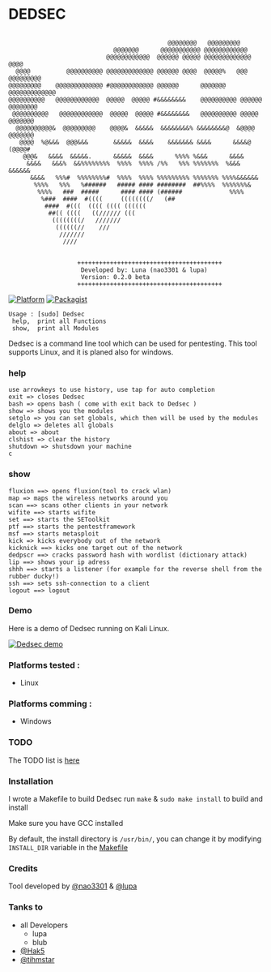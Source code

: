 # DEDSEC

```
                                
                                            @@@@@@@@   @@@@@@@@@         
                             @@@@@@@      @@@@@@@@@@@ @@@@@@@@@@@@             
                           @@@@@@@@@@@@  @@@@@@ @@@@@ @@@@@@@@@@@@@  @@@@      
  @@@@          @@@@@@@@@@ @@@@@@@@@@@@@ @@@@@@ @@@@  @@@@@%   @@@ @@@@@@@@@   
@@@@@@@@@    @@@@@@@@@@@@@ #@@@@@@@@@@@@ @@@@@@      @@@@@@@     @@@@@@@@@@@@@ 
@@@@@@@@@@   @@@@@@@@@@@@  @@@@@  @@@@@ #&&&&&&&&    @@@@@@@@@@ @@@@@@ @@@@@@@@
 @@@@@@@@@@   @@@@@@@@@@@@  @@@@@  @@@@@ #&&&&&&&&   @@@@@@@@@@ @@@@@   @@@@@@@
  @@@@@@@@@@&  @@@@@@@@@    @@@@&  &&&&&  &&&&&&&&% &&&&&&&&@  &@@@@    @@@@@@@
   @@@@  %@&&&  @@@&&&       &&&&&  &&&&    &&&&&&& &&&&      &&&&@     (@@@@# 
    @@@&   &&&&  &&&&&.      &&&&&  &&&&      %%%% %&&&      &&&&              
     &&&&   &&&%  &&%%%%%%%%  %%%%  %%%% /%%   %%% %%%%%%%  %&&& &&&&&&        
      &&&&   %%%#  %%%%%%%%#  %%%%  %%%% %%%%%%%%% %%%%%%% %%%%&&&&&&          
       %%%%   %%%   %######   ##### #### ########  ##%%%%  %%%%%%%&            
        %%%%   ###  #####      #### #### (######             %%%%               
         %###  ####  #((((     ((((((((/   (##                                  
          ####  #(((  (((( (((( ((((((                                         
           ##(( ((((   ((////// (((                                            
            ((((((((/   ///////                                               
             ((((((//    ///                                                   
              ///////                                          
               ////                                     


                   ++++++++++++++++++++++++++++++++++++++++                    
                    Developed by: Luna (nao3301 & lupa)                      
                    Version: 0.2.0 beta                                        
                   ++++++++++++++++++++++++++++++++++++++++                    
```

[![Platform](https://img.shields.io/badge/platform-multiples-yellowgreen.svg)](https://github.com/nao3301/Dedsec#platforms-tested-) 
[![Packagist](https://img.shields.io/badge/license-MIT-orange.svg)](https://github.com/nao3301/Dedsec/blob/master/LICENSE)&nbsp;

```
Usage : [sudo] Dedsec
 help,  print all Functions
 show,  print all Modules

```

Dedsec is a command line tool which can be used for pentesting.
This tool supports Linux, and it is planed also for windows.

###  help

```
use arrowkeys to use history, use tap for auto completion
exit => closes Dedsec
bash => opens bash ( come with exit back to Dedsec )
show => shows you the modules
setglo => you can set globals, which then will be used by the modules
delglo => deletes all globals
about => about
clshist => clear the history
shutdown => shutsdown your machine
c

```

### show

```
fluxion ==> opens fluxion(tool to crack wlan)
map => maps the wireless networks around you
scan ==> scans other clients in your network
wifite ==> starts wifite
set ==> starts the SEToolkit
ptf ==> starts the pentestframework
msf ==> starts metasploit
kick => kicks everybody out of the network
kicknick ==> kicks one target out of the network
dedpscr ==> cracks password hash with wordlist (dictionary attack)
lip ==> shows your ip adress
shhh ==> starts a listener (for example for the reverse shell from the rubber ducky!)
ssh ==> sets ssh-connection to a client
logout ==> logout

```

### Demo

Here is a demo of Dedsec running on Kali Linux. 

[![Dedsec demo](https://asciinema.org/a/6jo8dd7d66ljrso5xon8ob5ub.png)](https://asciinema.org/a/6jo8dd7d66ljrso5xon8ob5ub)

### Platforms tested :

- Linux

### Platforms comming :

- Windows

### TODO

The TODO list is [here](https://github.com/nao3301/Dedsec/projects/1)

### Installation 

I wrote a Makefile to build Dedsec run `make` & `sudo make install` to build and install

Make sure you have GCC installed

By default, the install directory is `/usr/bin/`, you can change it by modifying `INSTALL_DIR` variable in the [Makefile](https://github.com/nao3301/Dedsec/blob/master/Makefile#L4) 



### Credits

Tool developed by [@nao3301](https://) & [@lupa](https://)

### Tanks to

- all Developers
  -  lupa
  -  blub
- [@Hak5](https://hak5.org)
- [@tihmstar](https://github.com/tihmstar)
